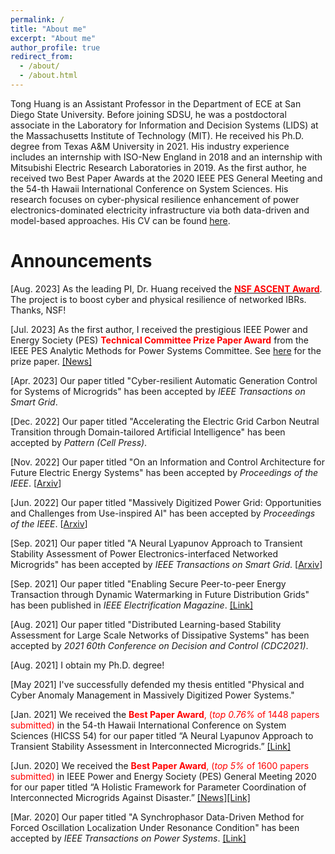 ```yaml
---
permalink: /
title: "About me"
excerpt: "About me"
author_profile: true
redirect_from: 
  - /about/
  - /about.html
---
```

Tong Huang is an Assistant Professor in the Department of ECE at San Diego State University. Before joining SDSU, he was a postdoctoral associate in the Laboratory for Information and Decision Systems (LIDS) at the Massachusetts Institute of Technology (MIT). He received his Ph.D. degree from Texas A&M University in 2021. His industry experience includes an internship with ISO-New England in 2018 and an internship with Mitsubishi Electric Research Laboratories in 2019. As the first author, he received two Best Paper Awards at the 2020 IEEE PES General Meeting and the 54-th Hawaii International Conference on System Sciences. His research focuses on cyber-physical resilience enhancement of power electronics-dominated electricity infrastructure via both data-driven and model-based approaches. His CV can be found [here](https://thuang-power.github.io/files/cv_tong.pdf).


Announcements
=====

<!-- <span style="color:blue">My research group has <span style="color:#AA6C39">**one fully funded Ph.D. position**</span> starting in Fall 2024. If you are interested in joining my research group, please email your CV and transcript to "thuang7 AT sdsu DOT edu"</span> -->

[Aug. 2023] As the leading PI, Dr. Huang received the [<span style="color:red">**NSF ASCENT Award**</span>](https://www.nsf.gov/awardsearch/showAward?AWD_ID=2328205&HistoricalAwards=false). The project is to boost cyber and physical resilience of networked IBRs. Thanks, NSF!

[Jul. 2023] As the first author, I received the prestigious IEEE Power and Energy Society (PES) <span style="color:red">**Technical Committee Prize Paper Award**</span> from the IEEE PES Analytic Methods for Power Systems Committee. See [here](https://ieeexplore.ieee.org/document/9559389) for the prize paper. [[News]](https://www.engineering.sdsu.edu/news/2023/ece-professor-ieee-power-and-energy-society-2023)

[Apr. 2023] Our paper titled "Cyber-resilient Automatic Generation Control for Systems of Microgrids" has been accepted by *IEEE Transactions on Smart Grid*.

[Dec. 2022] Our paper titled "Accelerating the Electric Grid Carbon Neutral Transition through Domain-tailored Artificial Intelligence" has been accepted by *Pattern (Cell Press)*.

[Nov. 2022] Our paper titled "On an Information and Control Architecture for Future Electric Energy Systems" has been accepted by *Proceedings of the IEEE*. [[Arxiv](https://arxiv.org/pdf/2206.00160.pdf)]

[Jun. 2022] Our paper titled "Massively Digitized Power Grid: Opportunities and Challenges from Use-inspired AI" has been accepted by *Proceedings of the IEEE*. [[Arxiv](https://arxiv.org/pdf/2205.05180.pdf)]

[Sep. 2021] Our paper titled "A Neural Lyapunov Approach to Transient Stability Assessment of Power Electronics-interfaced Networked Microgrids" has been accepted by *IEEE Transactions on Smart Grid*. [[Arxiv](https://arxiv.org/pdf/2012.01333.pdf)]

[Sep. 2021] Our paper titled "Enabling Secure Peer-to-peer Energy Transaction through Dynamic Watermarking in Future Distribution Grids" has been published in *IEEE Electrification Magazine*. [[Link]](https://ieeexplore.ieee.org/document/9528341)

[Aug. 2021] Our paper titled "Distributed Learning-based Stability Assessment for Large Scale Networks of Dissipative Systems" has been accepted by *2021 60th Conference on Decision and Control (CDC2021)*.

[Aug. 2021] I obtain my Ph.D. degree!

[May 2021] I've successfully defended my thesis entitled "Physical and Cyber Anomaly Management in Massively Digitized Power Systems."

[Jan. 2021] We received the <span style="color:red">**Best Paper Award**, (*top 0.76%* of 1448 papers submitted)</span> in the 54-th Hawaii International Conference on System Sciences (HICSS 54) for our paper titled “A Neural Lyapunov Approach to Transient Stability Assessment in Interconnected Microgrids.” [[Link]](https://hicss.hawaii.edu/best-papers/)

[Jun. 2020] We received the <span style="color:red">**Best Paper Award**, (*top 5%* of 1600 papers submitted)</span> in IEEE Power and Energy Society (PES) General Meeting 2020 for our paper titled “A Holistic Framework for Parameter Coordination of Interconnected Microgrids Against Disaster.” [[News]](https://engineering.tamu.edu/news/2020/09/research-team-receives-best-paper-award-at-flagship-conference.html)[[Link]](https://ieeexplore.ieee.org/abstract/document/9281628)

[Mar. 2020] Our paper titled "A Synchrophasor Data-Driven Method for Forced Oscillation Localization Under Resonance Condition" has been accepted by *IEEE Transactions on Power Systems*. [[Link]](https://ieeexplore.ieee.org/abstract/document/9043670)

